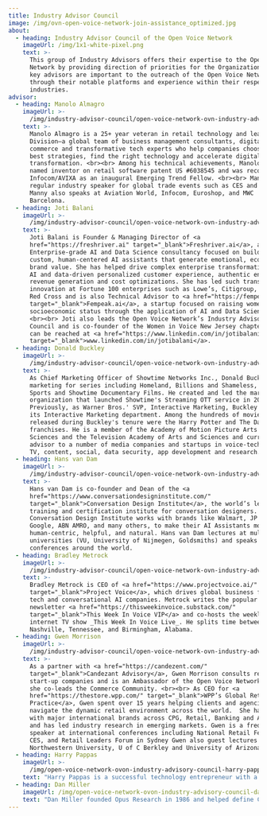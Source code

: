 ```yaml
---
title: Industry Advisor Council
image: /img/ovn-open-voice-network-join-assistance_optimized.jpg
about:
  - heading: Industry Advisor Council of the Open Voice Network
    imageUrl: /img/1x1-white-pixel.png
    text: >-
      This group of Industry Advisors offers their expertise to the Open Voice
      Network by providing direction of priorities for the Organization. These
      key advisors are important to the outreach of the Open Voice Network
      through their notable platforms and experience within their respective
      industries.
advisor:
  - heading: Manolo Almagro
    imageUrl: >-
      /img/industry-advisor-council/open-voice-network-ovn-industry-advisors-council-Manolo-Almagro.png
    text: >-
      Manolo Almagro is a 25+ year veteran in retail technology and leads Q
      Division—a global team of business management consultants, digital
      commerce and transformative tech experts who help companies choose the
      best strategies, find the right technology and accelerate digital
      transformation. <br><br> Among his technical achievements, Manolo is a
      named inventor on retail software patent US #6038545 and was recognized by
      Infocom/AVIXA as an inaugural Emerging Trend Fellow. <br><br> Manolo is a
      regular industry speaker for global trade events such as CES and NRF.
      Manny also speaks at Aviation World, Infocom, Euroshop, and MWC
      Barcelona.  
  - heading: Joti Balani
    imageUrl: >-
      /img/industry-advisor-council/open-voice-network-ovn-industry-advisors-council-joti-balani.jpeg
    text: >-
      Joti Balani is Founder & Managing Director of <a
      href="https://freshriver.ai" target="_blank">Freshriver.ai</a>, an
      Enterprise-grade AI and Data Science consultancy focused on building
      custom, human-centered AI assistants that generate emotional, economic and
      brand value. She has helped drive complex enterprise transformations with
      AI and data-driven personalized customer experience, authentic engagement,
      revenue generation and cost optimizations. She has led such transformative
      innovation at Fortune 100 enterprises such as Lowe’s, Citigroup, American
      Red Cross and is also Technical Advisor to <a href="https://fempeak.ai"
      target="_blank">Fempeak.ai</a>, a startup focused on raising women’s
      socioeconomic status through the application of AI and Data Science.
      <br><br> Joti also leads the Open Voice Network’s Industry Advisory
      Council and is co-founder of the Women in Voice New Jersey chapter. She
      can be reached at <a href="https://www.linkedin.com/in/jotibalani"
      target="_blank">www.linkedin.com/in/jotibalani</a>.
  - heading: Donald Buckley
    imageUrl: >-
      /img/industry-advisor-council/open-voice-network-ovn-industry-advisors-council-donald-buckley.jpg
    text: >-
      As Chief Marketing Officer of Showtime Networks Inc., Donald Buckley led
      marketing for series including Homeland, Billions and Shameless, Showtime
      Sports and Showtime Documentary Films. He created and led the marketing
      organization that launched Showtime's Streaming OTT service in 2015.
      Previously, as Warner Bros.' SVP, Interactive Marketing, Buckley founded
      its Interactive Marketing department. Among the hundreds of movies
      released during Buckley's tenure were the Harry Potter and The Dark Knight
      franchises. He is a member of the Academy of Motion Picture Arts and
      Sciences and the Television Academy of Arts and Sciences and currently
      advisor to a number of media companies and startups in voice-tech, gaming,
      TV, content, social, data security, app development and research.
  - heading: Hans van Dam
    imageUrl: >-
      /img/industry-advisor-council/open-voice-network-ovn-industry-advisors-council-hans-van-dam.jpg
    text: >-
      Hans van Dam is co-founder and Dean of the <a
      href="https://www.conversationdesigninstitute.com/"
      target="_blank">Conversation Design Institute</a>, the world’s leading
      training and certification institute for conversation designers. The
      Conversation Design Institute works with brands like Walmart, JP Morgan,
      Google, ABN AMRO, and many others, to make their AI Assistants more
      human-centric, helpful, and natural. Hans van Dam lectures at multiple
      universities (VU, University of Nijmegen, Goldsmiths) and speaks often at
      conferences around the world.
  - heading: Bradley Metrock
    imageUrl: >-
      /img/industry-advisor-council/open-voice-network-ovn-industry-advisors-council-bradley-metrock.jpg
    text: >-
      Bradley Metrock is CEO of <a href="https://www.projectvoice.ai/"
      target="_blank">Project Voice</a>, which drives global business for voice
      tech and conversational AI companies. Metrock writes the popular
      newsletter <a href="https://thisweekinvoice.substack.com/"
      target="_blank">This Week In Voice VIP</a> and co-hosts the weekly
      internet TV show _This Week In Voice Live_. He splits time between
      Nashville, Tennessee, and Birmingham, Alabama.
  - heading: Gwen Morrison
    imageUrl: >-
      /img/industry-advisor-council/open-voice-network-ovn-industry-advisors-council-Gwen-Morrison.jpeg
    text: >-
      As a partner with <a href="https://candezent.com/"
      target="_blank">Candezant Advisory</a>, Gwen Morrison consults retail tech
      start-up companies and is an Ambassador of the Open Voice Network where
      she co-leads the Commerce Community. <br><br> As CEO for <a
      href="https://thestore.wpp.com/" target="_blank">WPP’s Global Retail
      Practice</a>, Gwen spent over 15 years helping clients and agencies
      navigate the dynamic retail environment across the world.  She has worked
      with major international brands across CPG, Retail, Banking and Automotive
      and has led industry research in emerging markets. Gwen is a frequent
      speaker at international conferences including National Retail Federation,
      CES, and Retail Leaders Forum in Sydney Gwen also guest lectures at
      Northwestern University, U of C Berkley and University of Arizona. 
  - heading: Harry Pappas
    imageUrl: >-
      /img/open-voice-network-ovon-industry-advisory-council-harry-pappas-bio.jpg
    text: "Harry Pappas is a successful technology entrepreneur with a strong focus on the health and wellness technology sector. He is a speaker at many health and wellness conferences and trade shows around the world, and he and his team are the producers of the award-winning Intelligent Health Pavilion™, a technology-centric digital hospital.\n\n\r\nPappas is an internationally recognized thought leader with auto-ID, BLE, NFC, RFID, RTLS, sensors, voice, robotics, and wireless technologies. He is also the creator of the i-Home™ and Founder and CEO of the Intelligent Health Association, a global technology-centric organization dedicated to helping members of the healthcare community adopt new technologies while driving down the cost of healthcare.\r"
  - heading: Dan Miller
    imageUrl: /img/open-voice-network-ovon-industry-advisory-council-dan-miller-bio.jpeg
    text: "Dan Miller founded Opus Research in 1986 and helped define Conversational Commerce through consulting engagements and by authoring scores of reports, advisories and newsletters addressing business opportunities that reside where automated speech and natural language processing leverages web services, mobility, and enterprise software.\n\n\r\n\r\nAs Director of the New Electronic Media Program at LINK Resources from 1980-1983, he helped define one of the first continuous advisory services in the information industry. He then held management positions at Atari, Warner Communications and Pacific Telesis Group (now part of AT&T). He edited and published Telemedia News & Views, a highly-regarded monthly newsletter regarding developments in voice processing and intelligent network services. He also served as Editor-in-Chief of The Kelsey Report, where he also oversaw the launch of advisory services on local online commerce, voice & wireless commerce, and global directories."
---
```


